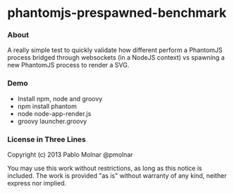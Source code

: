 phantomjs-prespawned-benchmark
==============================

### About
A really simple test to quickly validate how different perform a PhantomJS process bridged through websockets (in a NodeJS context) vs spawning a new PhantomJS process to render a SVG.

### Demo

- Install npm, node and groovy
- npm install phantom
- node node-app-render.js
- groovy launcher.groovy

### License in Three Lines

Copyright (c) 2013 Pablo Molnar @pmolnar

You may use this work without restrictions, as long as this notice is included.
The work is provided "as is" without warranty of any kind, neither express nor implied.

